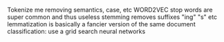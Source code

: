 Tokenize me
removing semantics, case, etc
WORD2VEC
stop words are super common and thus useless
stemming removes suffixes "ing" "s" etc
lemmatization is basically a fancier version of the same
document classification: use a grid search
neural networks